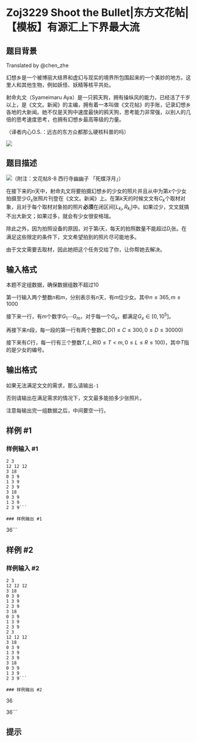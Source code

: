 # Zoj3229 Shoot the Bullet|东方文花帖|【模板】有源汇上下界最大流

## 题目背景

Translated by @chen_zhe

幻想乡是一个被博丽大结界和虚幻与现实的境界所包围起来的一个美妙的地方。这里人和其他生物，例如妖怪、妖精等核平共处。

射命丸文（Syameimaru Aya）是一只鸦天狗，拥有操纵风的能力，已经活了千岁以上，是《文文。新闻》的主编，拥有着一本叫做《文花帖》的手账，记录幻想乡各地的大新闻。她不仅是天狗中速度最快的鸦天狗，思考能力非常强，以别人的几倍的思考速度思考，也拥有幻想乡最高等级的力量。

（译者内心O.S.：远古的东方众都那么硬核科普的吗）

![](https://i.loli.net/2019/01/12/5c3970b446151.png)

## 题目描述

![](https://i.loli.net/2019/01/12/5c3971b885128.jpg)（附注：文花帖8-8 西行寺幽幽子 「死蝶浮月」）

在接下来的$n$天中，射命丸文将要拍摄幻想乡的少女的照片并且从中为第$x$个少女拍摄至少$G_x$张照片刊登在《文文。新闻》上。在第$k$天的时候文文有$C_k$个取材对象，且对于每个取材对象拍的照片**必须**在闭区间$[L_{k_i},R_{k_i}]$中。如果过少，文文就搞不出大新文；如果过多，就会有少女很安格瑞。

除此之外，因为拍照设备的原因，对于第$i$天，每天的拍照数量不能超过$D_i$张。在满足这些限定的条件下，文文希望拍到的照片尽可能地多。

由于文文需要去取材，因此她把这个任务交给了你，让你帮她去解决。

## 输入格式

本题不定组数据，确保数据组数不超过$10$

第一行输入两个整数$n$和$m$，分别表示有$n$天，有$m$位少女。其中$n \leq 365,m \leq 1000$

接下来一行，有$m$个数字$G_1 \cdots G_m$，对于每一个$G_x$，都满足$G_x \in [0,10^5]$。

再接下来$n$段，每一段的第一行有两个整数$C,D(1 \leq C \leq 300, 0 \leq D \leq 30000)$

接下来有$C$行，每一行有三个整数$T,L,R(0 \leq T < m, 0 \leq L \leq R \leq 100)$，其中$T$指的是少女的编号。

## 输出格式

如果无法满足文文的需求，那么请输出`-1`

否则请输出在满足需求的情况下，文文最多能拍多少张照片。

注意每输出完一组数据之后，中间要空一行。

## 样例 #1

### 样例输入 #1
```
2 3
12 12 12
3 18
0 3 9
1 3 9
2 3 9
3 18
0 3 9
1 3 9
2 3 9```

### 样例输出 #1

```
36```

## 样例 #2

### 样例输入 #2
```
2 3
12 12 12
3 18
0 3 9
1 3 9
2 3 9
3 18
0 3 9
1 3 9
2 3 9
2 3
12 12 12
3 18
0 3 9
1 3 9
2 3 9
3 18
0 3 9
1 3 9
2 3 9```

### 样例输出 #2

```
36

36```

## 提示


